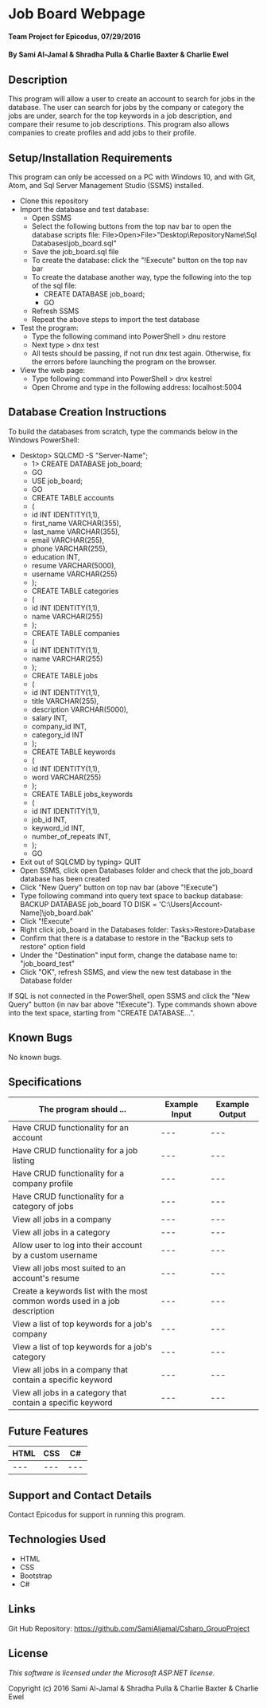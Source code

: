 # Job Board Webpage

#### Team Project for Epicodus, 07/29/2016

#### By Sami Al-Jamal & Shradha Pulla & Charlie Baxter & Charlie Ewel

## Description

This program will allow a user to create an account to search for jobs in the database. The user can search for jobs by the company or category the jobs are under, search for the top keywords in a job description, and compare their resume to job descriptions. This program also allows companies to create profiles and add jobs to their profile.

## Setup/Installation Requirements

This program can only be accessed on a PC with Windows 10, and with Git, Atom, and Sql Server Management Studio (SSMS) installed.

* Clone this repository
* Import the database and test database:
  * Open SSMS
  * Select the following buttons from the top nav bar to open the database scripts file: File>Open>File>"Desktop\RepositoryName\Sql Databases\job_board.sql"
  * Save the job_board.sql file
  * To create the database: click the "!Execute" button on the top nav bar
  * To create the database another way, type the following into the top of the sql file:
    * CREATE DATABASE job_board;
    * GO
  * Refresh SSMS
  * Repeat the above steps to import the test database
* Test the program:
  * Type the following command into PowerShell > dnu restore
  * Next type > dnx test
  * All tests should be passing, if not run dnx test again. Otherwise, fix the errors before launching the program on the browser.
* View the web page:
  * Type following command into PowerShell > dnx kestrel
  * Open Chrome and type in the following address: localhost:5004

## Database Creation Instructions

To build the databases from scratch, type the commands below in the Windows PowerShell:
  * Desktop> SQLCMD -S "Server-Name";
    * 1> CREATE DATABASE job_board;
    * GO
    * USE job_board;
    * GO
    * CREATE TABLE accounts
    * (
    * id INT IDENTITY(1,1),
    * first_name VARCHAR(355),
    * last_name VARCHAR(355),
    * email VARCHAR(255),
    * phone VARCHAR(255),
    * education INT,
    * resume VARCHAR(5000),
    * username VARCHAR(255)  
    * );
    * CREATE TABLE categories
    * (
    * id INT IDENTITY(1,1),
    * name VARCHAR(255)
    * );
    * CREATE TABLE companies
    * (
    * id INT IDENTITY(1,1),
    * name VARCHAR(255)
    * );
    * CREATE TABLE jobs
    * (
    * id INT IDENTITY(1,1),
    * title VARCHAR(255),
    * description VARCHAR(5000),
    * salary INT,
    * company_id INT,
    * category_id INT
    * );
    * CREATE TABLE keywords
    * (
    * id INT IDENTITY(1,1),
    * word VARCHAR(255)
    * );
    * CREATE TABLE jobs_keywords
    * (
    * id INT IDENTITY(1,1),
    * job_id INT,
    * keyword_id INT,
    * number_of_repeats INT,
    * );
    * GO
  * Exit out of SQLCMD by typing> QUIT
  * Open SSMS, click open Databases folder and check that the job_board database has been created
  * Click "New Query" button on top nav bar (above "!Execute")
  * Type following command into query text space to backup database: BACKUP DATABASE job_board TO DISK = 'C:\Users\[Account-Name]\job_board.bak'
  * Click "!Execute"
  * Right click job_board in the Databases folder: Tasks>Restore>Database
  * Confirm that there is a database to restore in the "Backup sets to restore" option field
  * Under the "Destination" input form, change the database name to: "job_board_test"
  * Click "OK", refresh SSMS, and view the new test database in the Database folder

If SQL is not connected in the PowerShell, open SSMS and click the "New Query" button (in nav bar above "!Execute"). Type commands shown above into the text space, starting from "CREATE DATABASE...".

## Known Bugs

No known bugs.

## Specifications

The program should ... | Example Input | Example Output
----- | ----- | -----
Have CRUD functionality for an account | --- | ---
Have CRUD functionality for a job listing | --- | ---
Have CRUD functionality for a company profile | --- | ---
Have CRUD functionality for a category of jobs | --- | ---
View all jobs in a company | --- | ---
View all jobs in a category | --- | ---
Allow user to log into their account by a custom username | --- | ---
View all jobs most suited to an account's resume | --- | ---
Create a keywords list with the most common words used in a job description | --- | ---
View a list of top keywords for a job's company | --- | ---
View a list of top keywords for a job's category | --- | ---
View all jobs in a company that contain a specific keyword | --- | ---
View all jobs in a category that contain a specific keyword | --- | ---

## Future Features

HTML | CSS | C#
----- | ----- | -----
--- | --- | ---

## Support and Contact Details

Contact Epicodus for support in running this program.

## Technologies Used

* HTML
* CSS
* Bootstrap
* C#

## Links

Git Hub Repository: https://github.com/SamiAljamal/Csharp_GroupProject

## License

*This software is licensed under the Microsoft ASP.NET license.*

Copyright (c) 2016 Sami Al-Jamal & Shradha Pulla & Charlie Baxter & Charlie Ewel
